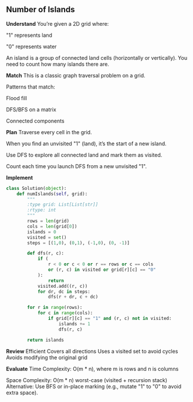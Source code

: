 ## Number of Islands
**Understand**
You’re given a 2D grid where:

"1" represents land

"0" represents water

An island is a group of connected land cells (horizontally or vertically).
You need to count how many islands there are.

**Match**
This is a classic graph traversal problem on a grid.

Patterns that match:

Flood fill

DFS/BFS on a matrix

Connected components

**Plan**
Traverse every cell in the grid.

When you find an unvisited "1" (land), it’s the start of a new island.

Use DFS to explore all connected land and mark them as visited.

Count each time you launch DFS from a new unvisited "1".

**Implement**
```python
class Solution(object):
    def numIslands(self, grid):
        """
        :type grid: List[List[str]]
        :rtype: int
        """
        rows = len(grid)
        cols = len(grid[0])
        islands = 0
        visited = set()
        steps = [(1,0), (0,1), (-1,0), (0, -1)]

        def dfs(r, c):
            if (
                r < 0 or c < 0 or r == rows or c == cols 
                or (r, c) in visited or grid[r][c] == "0"
            ):
                return 
            visited.add((r, c))
            for dr, dc in steps:
                dfs(r + dr, c + dc)

        for r in range(rows):
            for c in range(cols):
                if grid[r][c] == "1" and (r, c) not in visited:
                    islands += 1
                    dfs(r, c)

        return islands
```

**Review**
Efficient
Covers all directions
Uses a visited set to avoid cycles
Avoids modifying the original grid

**Evaluate**
Time Complexity: O(m * n), where m is rows and n is columns

Space Complexity: O(m * n) worst-case (visited + recursion stack)
Alternative: Use BFS or in-place marking (e.g., mutate "1" to "0" to avoid extra space).